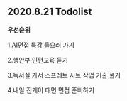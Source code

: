 ## 2020.8.21 Todolist



**우선순위**

1.AI면접 특강 들으러 가기

2.행안부 인턴교육 듣기

3.독서실 가서 스프레트 시트 작업 기출 풀기

4.내일 진케이 대면 면접 준비하기